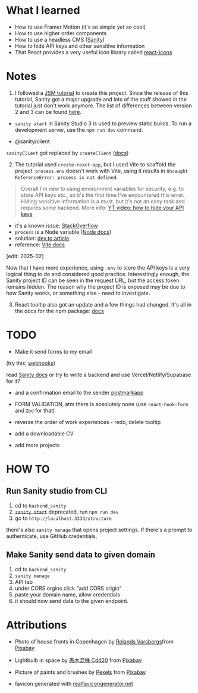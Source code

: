# What I learned

* How to use Framer Motion (it's so simple yet so cool)
* How to use higher order components
* How to use a headless CMS ([Sanity](https://www.sanity.io/docs/create-a-sanity-project))
* How to hide API keys and other sensitive information
* That React provides a very useful icon library called [react-icons](https://react-icons.github.io/react-icons/icons/ai/)

# Notes

1. I followed a [JSM tutorial](https://youtu.be/3HNyXCPDQ7Q?si=5iNY6y6zRhs8tBGZ) to create this project. Since the release of this tutorial, Sanity got a major upgrade and lots of the stuff showed in the tutorial just don't work anymore. The list of differences between version 2 and 3 can be found [here](https://www.sanity.io/help/studio-v2-vs-v3).

*  `sanity start` in Sanity Studio 3 is used to preview static builds. To run a development server, use the `npm run dev` command.

* @sanity/client

`sanityClient` got replaced by `createClient` ([docs](https://www.sanity.io/docs/js-client))

2. The tutorial used `create-react-app`, but I used Vite to scaffold the project. `process.env` doesn't work with Vite, using it results in `Uncaught ReferenceError: process is not defined`.

>Overall I'm new to using environment variables for security, e.g. to store API keys etc., so it's the first time I've encountered this error. Hiding sensitive information is a must, but it's not an easy task and requires some backend. More info: [YT video: how to hide your API keys](https://youtu.be/FcwfjMebjTU?si=QYalbItHNe8RtCYi)

* it's a known issue: [StackOverflow](https://stackoverflow.com/questions/11104028/why-is-process-env-node-env-undefined)
* `process` is a Node variable ([Node docs](https://nodejs.org/api/process.html#process))
* solution: [dev.to article](https://dev.to/boostup/uncaught-referenceerror-process-is-not-defined-12kg)
* reference: [Vite docs](https://vitejs.dev/guide/env-and-mode)

[edit: 2025-02]

Now that I have more experience, using `.env` to store the API keys is a very logical thing to do and considered good practice. Interestingly enough, the Sanity project ID can be seen in the request URL, but the access token remains hidden. The reason why the project ID is exposed may be due to how Sanity works, or something else - need to investigate.

3. React tooltip also got an update and a few things had changed. It's all in the docs for the npm package: [docs](https://www.npmjs.com/package/react-tooltip)

# TODO

- Make it send forms to my email

(try this: [webhooks](https://www.sanity.io/answers/using-webhooks-and-netlify-functions-for-email-notifications-in-sanity))

read [Sanity docs](https://www.sanity.io/docs/webhooks)
or try to write a backend and use Vercel/Netlify/Supabase for it?

- and a confirmation email to the sender [postmarkapp](https://www.sanity.io/answers/i-m-building-an-e-commerce-store-and-i-m-wondering-p1612190591079400)

- FORM VALIDATION, atm there is absolutely none (use `react-hook-form` and `Zod` for that)
- reverse the order of work experiences - redo, delete tooltip
- add a downloadable CV
- add more projects

# HOW TO

## Run Sanity studio from CLI
1. cd to `backend_sanity`
2. ~~`sanity start`~~ deprecated, run `npm run dev`
3. go to `http://localhost:3333/structure`

there's also `sanity manage` that opens project settings.
If there's a prompt to authenticate, use GitHub credentials.

## Make Sanity send data to given domain
1. cd to `backend_sanity`
2. `sanity manage`
3. API tab
4. under CORS orgins click "add CORS origin"
5. paste your domain name, allow credentials
6. it should now send data to the given endpoint.

# Attributions

- Photo of house fronts in Copenhagen by [Rolands Varsbergs](https://pixabay.com/users/varsbergsrolands-11846303/?utm_source=link-attribution&utm_medium=referral&utm_campaign=image&utm_content=4054563)from [Pixabay](https://pixabay.com//?utm_source=link-attribution&utm_medium=referral&utm_campaign=image&utm_content=4054563)

- Lightbulb in space by [愚木混株 Cdd20](https://pixabay.com/users/cdd20-1193381/?utm_source=link-attribution&utm_medium=referral&utm_campaign=image&utm_content=5831252) from [Pixabay](https://pixabay.com//?utm_source=link-attribution&utm_medium=referral&utm_campaign=image&utm_content=5831252)

- Picture of paints and brushes by [Pexels](https://pixabay.com/users/pexels-2286921/?utm_source=link-attribution&utm_medium=referral&utm_campaign=image&utm_content=1851483) from [Pixabay](https://pixabay.com//?utm_source=link-attribution&utm_medium=referral&utm_campaign=image&utm_content=1851483)

- favicon generated with [realfavicongenerator.net]()

